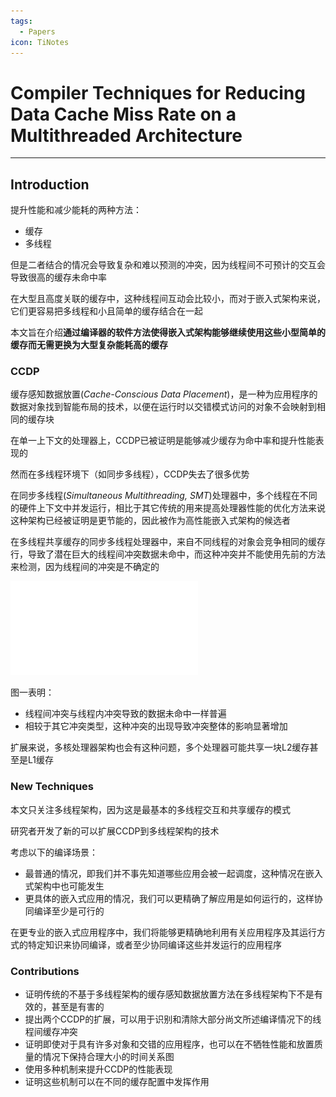 ```yaml
---
tags:
  - Papers
icon: TiNotes
---
```


# Compiler Techniques for Reducing Data Cache Miss Rate on a Multithreaded Architecture

---

## Introduction

提升性能和减少能耗的两种方法：

- 缓存
- 多线程

但是二者结合的情况会导致复杂和难以预测的冲突，因为线程间不可预计的交互会导致很高的缓存未命中率

在大型且高度关联的缓存中，这种线程间互动会比较小，而对于嵌入式架构来说，它们更容易把多线程和小且简单的缓存结合在一起

本文旨在介绍**通过编译器的软件方法使得嵌入式架构能够继续使用这些小型简单的缓存而无需更换为大型复杂能耗高的缓存**

### CCDP

缓存感知数据放置(*Cache-Conscious Data Placement*)，是一种为应用程序的数据对象找到智能布局的技术，以便在运行时以交错模式访问的对象不会映射到相同的缓存块

在单一上下文的处理器上，CCDP已被证明是能够减少缓存为命中率和提升性能表现的

然而在多线程环境下（如同步多线程），CCDP失去了很多优势

在同步多线程(*Simultaneous Multithreading, SMT*)处理器中，多个线程在不同的硬件上下文中并发运行，相比于其它传统的用来提高处理器性能的优化方法来说这种架构已经被证明是更节能的，因此被作为高性能嵌入式架构的候选者

在多线程共享缓存的同步多线程处理器中，来自不同线程的对象会竞争相同的缓存行，导致了潜在巨大的线程间冲突数据未命中，而这种冲突并不能使用先前的方法来检测，因为线程间的冲突是不确定的

![Figure 1](Papers/Reducing_Miss_Rate_by_Compiler_Techniques/Reducing_Miss_Rate_by_Compiler_Techniques.pdf#page=2&rect=121,547,473,702)

图一表明：

- 线程间冲突与线程内冲突导致的数据未命中一样普遍
- 相较于其它冲突类型，这种冲突的出现导致冲突整体的影响显著增加

扩展来说，多核处理器架构也会有这种问题，多个处理器可能共享一块L2缓存甚至是L1缓存

### New Techniques

本文只关注多线程架构，因为这是最基本的多线程交互和共享缓存的模式

研究者开发了新的可以扩展CCDP到多线程架构的技术

考虑以下的编译场景：

- 最普通的情况，即我们并不事先知道哪些应用会被一起调度，这种情况在嵌入式架构中也可能发生
- 更具体的嵌入式应用的情况，我们可以更精确了解应用是如何运行的，这样协同编译至少是可行的

在更专业的嵌入式应用程序中，我们将能够更精确地利用有关应用程序及其运行方式的特定知识来协同编译，或者至少协同编译这些并发运行的应用程序

### Contributions

- 证明传统的不基于多线程架构的缓存感知数据放置方法在多线程架构下不是有效的，甚至是有害的
- 提出两个CCDP的扩展，可以用于识别和清除大部分尚文所述编译情况下的线程间缓存冲突
- 证明即使对于具有许多对象和交错的应用程序，也可以在不牺牲性能和放置质量的情况下保持合理大小的时间关系图
- 使用多种机制来提升CCDP的性能表现
- 证明这些机制可以在不同的缓存配置中发挥作用
